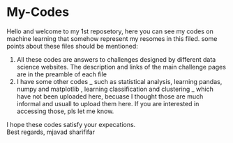 # My-Codes
Hello and welcome to my 1st reposetory, here you can see my codes on machine learning that somehow represent my resomes in this filed. some points about these files should be mentioned:
1. All these codes are answers to challenges designed by different data science websites. The description and links of the main challenge pages are in the preamble of each file
2. I have some other codes _ such as statistical analysis, learning pandas, numpy and matplotlib , learning classification and clustering _ which have not been uploaded here, becuase I thought those are much informal and usuall to upload them here. If you are interested in accessing those, pls let me know.

I hope these codes satisfy your expecations.\
Best regards, mjavad sharififar
